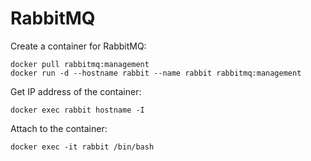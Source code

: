 # RabbitMQ

Create a container for RabbitMQ:

```shell
docker pull rabbitmq:management
docker run -d --hostname rabbit --name rabbit rabbitmq:management
```

Get IP address of the container:

```shell
docker exec rabbit hostname -I
```

Attach to the container:

```shell
docker exec -it rabbit /bin/bash
```
